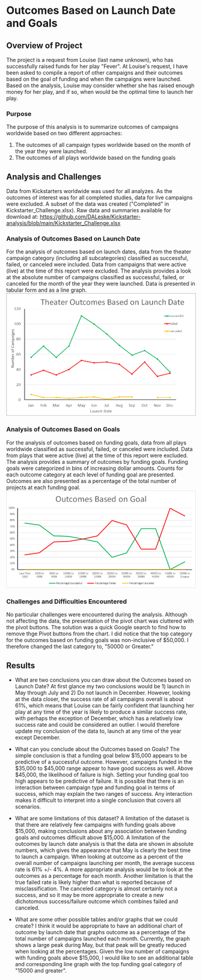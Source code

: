 # Outcomes Based on Launch Date and Goals

## Overview of Project
The project is a request from Louise (last name unknown), who has successfully raised funds for her play "Fever".  At Louise's request, I have been asked to compile a report of other campaigns and their outcomes based on the goal of funding and when the campaigns were launched. Based on the analysis, Louise may consider whether she has raised enough money for her play, and if so, when would be the optimal time to launch her play.

### Purpose
The purpose of this analysis is to summarize outcomes of campaigns worldwide based on two different approaches: 
1) The outcomes of all campaign types worldwide based on the month of the year they were launched.
2) The outcomes of all plays worldwide based on the funding goals

## Analysis and Challenges
Data from Kickstarters worldwide was used for all analyzes. As the outcomes of interest was for all completed studies, data for live campaigns were excluded. A subset of the data was created ("Completed" in Kickstarter_Challenge.xlsx). Raw data and summaries available for download at: https://github.com/DALeske/Kickstarter-analysis/blob/main/Kickstarter_Challenge.xlsx
 
### Analysis of Outcomes Based on Launch Date
For the analysis of outcomes based on launch dates, data from the theater campaign category (including all subcategories) classified as successful, failed, or canceled were included. Data from campaigns that were active (live) at the time of this report were excluded. The analysis provides a look at the absolute number of campaigns classified as successful, failed, or canceled for the month of the year they were launched. Data is presented in tabular form and as a line graph.  
![Theater Outcomes](https://github.com/DALeske/Kickstarter-analysis/blob/main/Resources/Theater_Outcomes_vs_Launch.png)

### Analysis of Outcomes Based on Goals
For the analysis of outcomes based on funding goals, data from all plays worldwide classified as successful, failed, or canceled were included. Data from plays that were active (live) at the time of this report were excluded. The analysis provides a summary of outcomes by funding goals.  Funding goals were categorized in bins of increasing dollar amounts. Counts for each outcome category at each level of funding goal are presented. Outcomes are also presented as a percentage of the total number of projects at each funding goal. 
![Outcomes vs goals](https://github.com/DALeske/Kickstarter-analysis/blob/main/Resources/Outcomes_vs_Goals.png)

### Challenges and Difficulties Encountered
No particular challenges were encountered during the analysis. Although not affecting the data, the presentation of the pivot chart was cluttered with the pivot buttons. The solution was a quick Google search to find how to remove thge Pivot buttons from the chart. I did notice that the top category for the outcomes based on funding goals was non-inclusive of $50,000. I therefore changed the last category to, "50000 or Greater."

## Results

- What are two conclusions you can draw about the Outcomes based on Launch Date?
At first glance my two conclusions would be 1) launch in May through July and 2) Do not launch in December. However, looking at the data closer, the success rate of all campaigns overall is about 61%, which means that Louise can be fairly confident that launching her play at any time of the year is likely to produce a similar success rate, with perhaps the exception of December, which has a relatively low success rate and could be considered an outlier. I would therefore update my conclusion of the data to, launch at any time of the year except December.

- What can you conclude about the Outcomes based on Goals?
The simple conclusion is that a funding goal below $15,000 appears to be predictive of a successful outcome. However, campaigns funded in the $35,000 to $45,000 range appear to have good success as well. Above $45,000, the likelihood of failure is high.  Setting your funding goal too high appears to be predictive of failure. It is possible that there is an interaction between campaign type and funding goal in terms of success, which may explain the two ranges of success. Any interaction makes it difficult to interpret into a single conclusion that covers all scenarios.

- What are some limitations of this dataset?
A limitation of the dataset is that there are relatively few campaigns with funding goals above $15,000, making conclusions about any association between funding goals and outcomes difficult above $15,000. A limitation of the outcomes by launch date analysis is that the data are shown in absolute numbers, which gives the appearance that May is clearly the best time to launch a campaign. When looking at outcome as a percent of the overall number of campaigns launching per month, the average success rate is 61% +/- 4%. A more appropriate analysis would be to look at the outcomes as a percentage for each month. Another limitation is that the true failed rate is likely higher than what is reported because of misclassification. The canceled category is almost certainly not a success, and so it may be more appropriate to create a new dichotomous success/failure outcome which combines failed and canceled.

- What are some other possible tables and/or graphs that we could create?
I think it would be appropriate to have an additional chart of outcome by launch date that graphs outcome as a percentage of the total number of campaigns launched each month. Currently, the graph shows a large peak during May, but that peak will be greatly reduced when looking at the percentages. Given the low number of campaigns with funding goals above $15,000, I would like to see an additional table and corresponding line graph with the top funding goal category of "15000 and greater".
